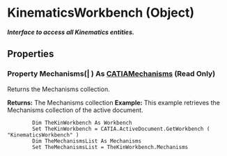 # KinematicsWorkbench (Object)

**_Interface to access all Kinematics entities._**

## Properties

### Property **Mechanisms**(| ) As [CATIAMechanisms](../KinematicsInterfaces/interface_Mechanisms_22166.md) (Read Only)

   Returns the Mechanisms collection.

**Returns:**      The Mechanisms collection  **Example:**      This example retrieves the Mechanisms collection of the active document.

```VBScript
        Dim TheKinWorkbench As Workbench
        Set TheKinWorkbench = CATIA.ActiveDocument.GetWorkbench ( "KinematicsWorkbench" )
        Dim TheMechanismsList As Mechanisms
        Set TheMechanismsList = TheKinWorkbench.Mechanisms

```